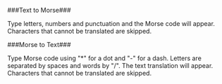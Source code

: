 ###Text to Morse###

Type letters, numbers and punctuation and the Morse code will appear. Characters that cannot be translated are skipped. 

###Morse to Text###

Type Morse code using "*" for a dot and "-" for a dash. Letters are separated by spaces and words by "/". The text translation will appear. Characters that cannot be translated are skipped. 
